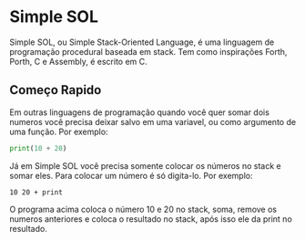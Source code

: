 # Simple SOL

Simple SOL, ou Simple Stack-Oriented Language, é uma linguagem de programação procedural baseada em stack. Tem como inspirações Forth, Porth, C e Assembly, é escrito em C.

## Começo Rapido

Em outras linguagens de programação quando você quer somar dois numeros você precisa deixar salvo em uma variavel, ou como argumento de uma função. Por exemplo:

```python
print(10 + 20)
```

Já em Simple SOL você precisa somente colocar os números no stack e somar eles. Para colocar um número é só digita-lo. Por exemplo:

```ssol
10 20 + print
```

O programa acima coloca o número 10 e 20 no stack, soma, remove os numeros anteriores e coloca o resultado no stack, após isso ele da print no resultado.
